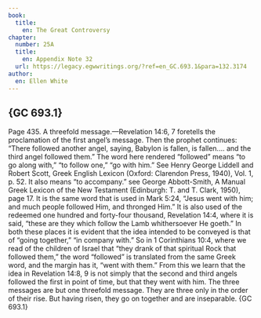 ```yaml
---
book:
  title:
    en: The Great Controversy
chapter:
  number: 25A
  title:
    en: Appendix Note 32
  url: https://legacy.egwwritings.org/?ref=en_GC.693.1&para=132.3174
author:
  en: Ellen White
---
```


## {GC 693.1}

Page 435. A threefold message.—Revelation 14:6, 7 foretells the proclamation of the first angel’s message. Then the prophet continues: “There followed another angel, saying, Babylon is fallen, is fallen.... and the third angel followed them.” The word here rendered “followed” means “to go along with,” “to follow one,” “go with him.” See Henry George Liddell and Robert Scott, Greek English Lexicon (Oxford: Clarendon Press, 1940), Vol. 1, p. 52. It also means “to accompany.” see George Abbott-Smith, A Manual Greek Lexicon of the New Testament (Edinburgh: T. and T. Clark, 1950), page 17. It is the same word that is used in Mark 5:24, “Jesus went with him; and much people followed Him, and thronged Him.” It is also used of the redeemed one hundred and forty-four thousand, Revelation 14:4, where it is said, “these are they which follow the Lamb whithersoever He goeth.” In both these places it is evident that the idea intended to be conveyed is that of “going together,” “in company with.” So in 1 Corinthians 10:4, where we read of the children of Israel that “they drank of that spiritual Rock that followed them,” the word “followed” is translated from the same Greek word, and the margin has it, “went with them.” From this we learn that the idea in Revelation 14:8, 9 is not simply that the second and third angels followed the first in point of time, but that they went with him. The three messages are but one threefold message. They are three only in the order of their rise. But having risen, they go on together and are inseparable. {GC 693.1}
